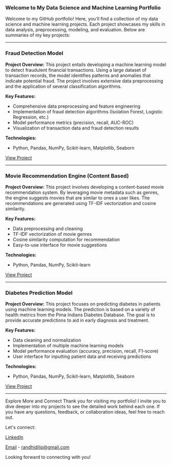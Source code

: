 ### Welcome to My Data Science and Machine Learning Portfolio

Welcome to my GitHub portfolio! Here, you'll find a collection of my data science and machine learning projects. Each project showcases my skills in data analysis, preprocessing, modeling, and evaluation. Below are summaries of my key projects:

---

### Fraud Detection Model

**Project Overview:**
This project entails developing a machine learning model to detect fraudulent financial transactions. Using a large dataset of transaction records, the model identifies patterns and anomalies that indicate potential fraud. The project involves extensive data preprocessing and the application of several classification algorithms.

**Key Features:**
- Comprehensive data preprocessing and feature engineering
- Implementation of fraud detection algorithms (Isolation Forest, Logistic Regression, etc.)
- Model performance metrics (precision, recall, AUC-ROC)
- Visualization of transaction data and fraud detection results

**Technologies:**
- Python, Pandas, NumPy, Scikit-learn, Matplotlib, Seaborn

[View Project](link_to_project)

---

### Movie Recommendation Engine (Content Based)

**Project Overview:**
This project involves developing a content-based movie recommendation system. By leveraging movie metadata such as genres, the engine suggests movies that are similar to ones a user likes. The recommendations are generated using TF-IDF vectorization and cosine similarity.

**Key Features:**
- Data preprocessing and cleaning
- TF-IDF vectorization of movie genres
- Cosine similarity computation for recommendation
- Easy-to-use interface for movie suggestions

**Technologies:**
- Python, Pandas, NumPy, Scikit-learn

[View Project](link_to_project)

---

### Diabetes Prediction Model

**Project Overview:**
This project focuses on predicting diabetes in patients using machine learning models. The prediction is based on a variety of health metrics from the Pima Indians Diabetes Database. The goal is to provide accurate predictions to aid in early diagnosis and treatment.

**Key Features:**
- Data cleaning and normalization
- Implementation of multiple machine learning models
- Model performance evaluation (accuracy, precision, recall, F1-score)
- User interface for inputting patient data and receiving predictions

**Technologies:**
- Python, Pandas, NumPy, Scikit-learn, Matplotlib, Seaborn

[View Project](link_to_project)

---

Explore More and Connect
Thank you for visiting my portfolio! I invite you to dive deeper into my projects to see the detailed work behind each one. If you have any questions, feedback, or collaboration ideas, feel free to reach out.

Let's connect:

[LinkedIn](https://www.linkedin.com/in/dilip-randhi/)

[Email](randhidilip@gmail.com) - randhidilip@gmail.com

Looking forward to connecting with you!

